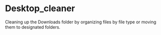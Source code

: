 # Desktop_cleaner
Cleaning up the Downloads folder by organizing files by file type or moving them to designated folders.
